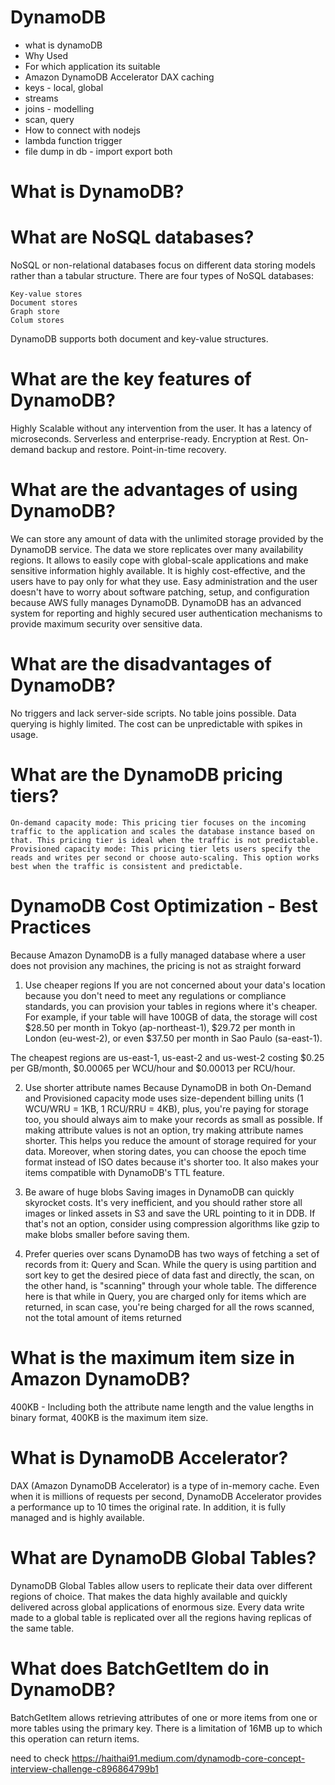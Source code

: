 # DynamoDB

- what is dynamoDB
- Why Used
- For which application its suitable
- Amazon DynamoDB Accelerator DAX caching
- keys - local, global
- streams
- joins - modelling
- scan, query
- How to connect with nodejs
- lambda function trigger
- file dump in db - import export both

# What is DynamoDB?

# What are NoSQL databases?
  NoSQL or non-relational databases focus on different data storing models rather than a tabular structure. There are four types of NoSQL databases:
  
    Key-value stores
    Document stores
    Graph store
    Colum stores

DynamoDB supports both document and key-value structures.

# What are the key features of DynamoDB?
  Highly Scalable without any intervention from the user.
  It has a latency of microseconds.
  Serverless and enterprise-ready.
  Encryption at Rest.
  On-demand backup and restore.
  Point-in-time recovery.

# What are the advantages of using DynamoDB?
  We can store any amount of data with the unlimited storage provided by the DynamoDB service.
  The data we store replicates over many availability regions. It allows to easily cope with global-scale applications and make sensitive information highly available.
  It is highly cost-effective, and the users have to pay only for what they use.
  Easy administration and the user doesn't have to worry about software patching, setup, and configuration because AWS fully manages DynamoDB.
  DynamoDB has an advanced system for reporting and highly secured user authentication mechanisms to provide maximum security over sensitive data.

 # What are the disadvantages of DynamoDB?
  No triggers and lack server-side scripts.
  No table joins possible.
  Data querying is highly limited.
  The cost can be unpredictable with spikes in usage.

  # What are the DynamoDB pricing tiers? 
    
    On-demand capacity mode: This pricing tier focuses on the incoming traffic to the application and scales the database instance based on that. This pricing tier is ideal when the traffic is not predictable.
    Provisioned capacity mode: This pricing tier lets users specify the reads and writes per second or choose auto-scaling. This option works best when the traffic is consistent and predictable.

# DynamoDB Cost Optimization - Best Practices

Because Amazon DynamoDB is a fully managed database where a user does not provision any machines, the pricing is not as straight forward

1. Use cheaper regions
If you are not concerned about your data's location because you don't need to meet any regulations or compliance standards, you can provision your tables in regions where it's cheaper. For example, if your table will have 100GB of data, the storage will cost $28.50 per month in Tokyo (ap-northeast-1), $29.72 per month in London (eu-west-2), or even $37.50 per month in Sao Paulo (sa-east-1).

The cheapest regions are us-east-1, us-east-2 and us-west-2 costing $0.25 per GB/month, $0.00065 per WCU/hour and $0.00013 per RCU/hour.

2. Use shorter attribute names
Because DynamoDB in both On-Demand and Provisioned capacity mode uses size-dependent billing units (1 WCU/WRU = 1KB, 1 RCU/RRU = 4KB), plus, you're paying for storage too, you should always aim to make your records as small as possible. If making attribute values is not an option, try making attribute names shorter. This helps you reduce the amount of storage required for your data. Moreover, when storing dates, you can choose the epoch time format instead of ISO dates because it's shorter too. It also makes your items compatible with DynamoDB's TTL feature.

3. Be aware of huge blobs
Saving images in DynamoDB can quickly skyrocket costs. It's very inefficient, and you should rather store all images or linked assets in S3 and save the URL pointing to it in DDB. If that's not an option, consider using compression algorithms like gzip to make blobs smaller before saving them.

4. Prefer queries over scans
DynamoDB has two ways of fetching a set of records from it: Query and Scan. While the query is using partition and sort key to get the desired piece of data fast and directly, the scan, on the other hand, is "scanning" through your whole table. The difference here is that while in Query, you are charged only for items which are returned, in scan case, you're being charged for all the rows scanned, not the total amount of items returned

# What is the maximum item size in Amazon DynamoDB?
400KB - Including both the attribute name length and the value lengths in binary format, 400KB is the maximum item size.

# What is DynamoDB Accelerator?
DAX (Amazon DynamoDB Accelerator) is a type of in-memory cache. Even when it is millions of requests per second, DynamoDB Accelerator provides a performance up to 10 times the original rate. In addition, it is fully managed and is highly available.

# What are DynamoDB Global Tables?
DynamoDB Global Tables allow users to replicate their data over different regions of choice. That makes the data highly available and quickly delivered across global applications of enormous size. Every data write made to a global table is replicated over all the regions having replicas of the same table.

# What does BatchGetItem do in DynamoDB?
BatchGetItem allows retrieving attributes of one or more items from one or more tables using the primary key. There is a limitation of 16MB up to which this operation can return items.





need to check
https://haithai91.medium.com/dynamodb-core-concept-interview-challenge-c896864799b1

    

